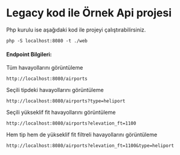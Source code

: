 # Legacy kod ile Örnek Api projesi

Php kurulu ise aşağıdaki kod ile projeyi çalıştırabilirsiniz.
```
php -S localhost:8080 -t ./web
```

#### Endpoint Bilgileri:

Tüm havayollarını görüntüleme

```
http://localhost:8080/airports
```

Seçili tipdeki havayollarını görüntüleme
```
http://localhost:8080/airports?type=heliport
```

Seçili yükseklif fit havayollarını görüntüleme
```
http://localhost:8080/airports?elevation_ft=1100
```

Hem tip hem de yükseklif fit filtreli havayollarını görüntüleme
```
http://localhost:8080/airports?elevation_ft=1100&type=heliport
```

